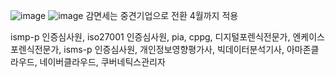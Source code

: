 ![image](https://github.com/user-attachments/assets/dc2c4d87-4a29-418f-9b98-98159fbe9da4)
![image](https://github.com/user-attachments/assets/908c1b37-d69a-4fbf-b2a1-57a2dd3044f0)
감면세는 중견기업으로 전환 4월까지 적용

ismp-p 인증심사원, iso27001 인증심사원, pia, cppg, 디지털포렌식전문가, 엔케이스포렌식전문가, isms-p 인증심사원, 개인정보영향평가사, 빅데이터분석기사, 아마존클라우드, 네이버클라우드, 쿠버네틱스관리자
